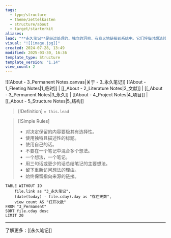```yaml
---
tags:
  - type/structure
  - theme/zettelkasten
  - structure/about
  - target/starterkit
aliases: 
lead: "**永久笔记**是经过处理的、独立的洞察，有意义地链接到系统中。它们将临时想法转化为可以重新访问和构建的结构化知识。用于用自己的话写笔记，将它们链接到相关概念，并使它们可重复使用。"
visual: "![[image.jpg]]"
created: 2024-07-28, 13:49
modified: 2025-03-30, 16:36
template_type: Structure
template_version: "1.14"
view_count: 2
---
```

<!--  参见下方"模板帮助"了解属性使用方法 -->

<!--  清晰且描述性的标题 -->

<!-- 如果有的话，视觉或草图笔记 -->

![[About - 3_Permanent Notes.canvas|关于 - 3_永久笔记]]
[[About - 1_Fleeting Notes|1_临时]] | [[_About - 2_Literature Notes|2_文献]] | [[_About - 3_Permanent Notes|3_永久]] | [[About - 4_Project Notes|4_项目]] | [[_About - 5_Structure Notes|5_结构]]

<!--  从属性部分的"lead"键中总结的结构  -->

> [!Definition]
> `= this.lead`

> [!Simple Rules]
>- 对决定保留的内容要极其有选择性。
>- 使用独特且描述性的标题。
>- 使用自己的话。
>- 不要在一个笔记中混合多个想法。
>- 一个想法，一个笔记。
>- 用三句话或更少的话总结笔记的主要想法。
>- 留下重新访问想法的理由。
>- 始终保留指向来源的链接。

<!-- 我的内容的主要结构 -->
```dataview
TABLE WITHOUT ID 
	file.link as "3_永久笔记", 
	(date(today) - file.cday).day as "存在天数",
	view_count AS "打开次数"
FROM "3_Permanent"
SORT file.cday desc
LIMIT 20
```


---
了解更多：[[永久笔记]]


